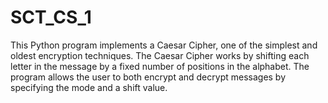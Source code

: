 # SCT_CS_1
This Python program implements a Caesar Cipher, one of the simplest and oldest encryption techniques. The Caesar Cipher works by shifting each letter in the message by a fixed number of positions in the alphabet.  The program allows the user to both encrypt and decrypt messages by specifying the mode and a shift value.
